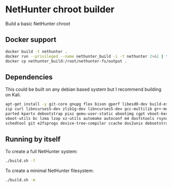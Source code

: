 # NetHunter chroot builder

Build a basic NetHunter chroot

## Docker support
```bash
docker build -t nethunter .
docker run --privileged --name nethunter_build -i -t nethunter 2>&1 | tee output.log
docker cp nethunter_build:/root/nethunter-fs/output .
```

## Dependencies

This could be built on any debian based system but I recommend building on Kali.

```bash
apt-get install -y git-core gnupg flex bison gperf libesd0-dev build-essential \
zip curl libncurses5-dev zlib1g-dev libncurses5-dev gcc-multilib g++-multilib \
parted kpartx debootstrap pixz qemu-user-static abootimg cgpt vboot-kernel-utils \
vboot-utils bc lzma lzop xz-utils automake autoconf m4 dosfstools rsync u-boot-tools \
schedtool git e2fsprogs device-tree-compiler ccache dos2unix debootstrap
```

## Running by itself

To create a full NetHunter system:
```bash
./build.sh -f
```
To create a minimal NetHunter filesystem:
```bash
./build.sh -m
```
